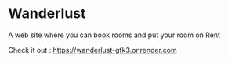 # Wanderlust
A web site where you can book rooms and put your room on Rent

Check it out : https://wanderlust-gfk3.onrender.com 
